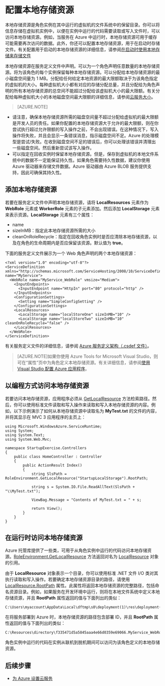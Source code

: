 <properties
pageTitle="在 Azure 云服务中配置本地存储资源"
description="了解如何在 Azure 云服务中配置本地存储资源"
services="cloud-services"
documentationCenter=""
authors="cristy"
manager="timlt"
editor=""/>
<tags
ms.service="cloud-services"
ms.date="06/11/2015"
wacn.date="07/18/2016"/>

# 配置本地存储资源

本地存储资源是角色实例在其中运行的虚拟机的文件系统中的保留目录。你可以将信息存储在虚拟机实例中，以便在实例中运行的代码需要读取或写入文件时，可以访问本地存储资源。例如，当服务在 Azure 中运行时，本地存储资源可用于缓存可能需要再次访问的数据。此外，你还可以配置本地存储资源，用于在启动时存储文件。有关配置用于启动的本地存储资源的详细信息，请参阅[在启动时使用本地存储来存储文件](/documentation/articles/cloud-services-startup-tasks-common#create-files-in-local-storage-from-a-startup-task)

本地存储资源在服务定义文件中声明。可以为一个角色声明任意数量的本地存储资源。将为该角色的每个实例保留每种本地存储资源。可以分配给本地存储资源的最小磁盘空间量为 1 MB。分配给任何给定本地资源的最大限额取决于为该角色指定的虚拟机的大小。每种虚拟机大小都有对应的存储分配总量，并且分配给为角色声明的所有本地存储资源的总空间不能超过分配给该虚拟机大小的最大限额。有关分配给每种虚拟机大小的本地磁盘空间最大限额的详细信息，请参阅[云服务大小](/documentation/articles/cloud-services-sizes-specs/)。

> [AZURE.NOTE]
-   请注意，确保本地存储资源所需的磁盘空间量不超过分配给虚拟机的最大限额是开发人员的责任。如果你配置的本地存储资源大于允许的最大限额，则在你尝试执行超过允许限额的写入操作之前，不会出现错误。在这种情况下，写入操作将失败，并且会显示一条错误消息，指示磁盘空间不足。Azure 的处理模型是尝试/失败。在收到磁盘空间不足的错误后，你可以处理该错误并清理出一些磁盘空间。然后重新尝试该写入操作。
-   可以指定在回收实例时保留本地存储资源。但是，保存到虚拟机的本地文件系统中的数据不一定能保证持久性。如果角色需要持久性数据，建议你使用 Azure 驱动器来存储文件数据。Azure 驱动器由 Azure BLOB 服务提供支持，因此可确保其持久性。  


## 添加本地存储资源

若要在服务定义文件中声明本地存储资源，请将 **LocalResources** 元素作为 **WebRole** 元素或 **WorkerRole** 元素的子元素添加。然后添加 **LocalStorage** 元素来表示资源。**LocalStorage** 元素有三个属性：

-   name
-   sizeInMB：指定此本地存储资源所需的大小
-   cleanOnRoleRecycle：指定在回收角色实例时是否应清除本地存储资源，以及在角色的生命周期内是否应保留该资源。默认值为 **true**。

下面的服务定义文件展示为一个 Web 角色声明的两个本地存储资源：

	<?xml version="1.0" encoding="utf-8"?>
    <ServiceDefinition xmlns="http://schemas.microsoft.com/ServiceHosting/2008/10/ServiceDefinition" name="MyService">
      <WebRole name="MyService_WebRole" vmsize="Medium">
        <InputEndpoints>
          <InputEndpoint name="HttpIn" port="80" protocol="http" />
        </InputEndpoints>
        <ConfigurationSettings>
          <Setting name="SimpleConfigSetting" />
        </ConfigurationSettings>
        <LocalResources>
          <LocalStorage name="localStoreOne" sizeInMB="10" />
          <LocalStorage name="localStoreTwo" sizeInMB="10" cleanOnRoleRecycle="false" />
        </LocalResources>
      </WebRole>
    </ServiceDefinition>

有关服务定义文件的详细信息，请参阅 [Azure 服务定义架构（.csdef 文件）](https://msdn.microsoft.com/zh-cn/library/azure/ee758711.aspx)。

> [AZURE.NOTE]如果你使用 Azure Tools for Microsoft Visual Studio，则可在“属性”页中为角色定义本地存储资源。有关详细信息，请参阅[使用 Visual Studio 配置 Azure 应用程序](https://msdn.microsoft.com/zh-cn/library/ee405486.aspx)。

## 以编程方式访问本地存储资源

若要访问本地存储资源，应用程序必须从 [GetLocalResource](https://msdn.microsoft.com/zh-cn/library/azure/microsoft.windowsazure.serviceruntime.roleenvironment.getlocalresource.aspx) 方法检索路径。然后，你可以使用标准文件读取和写入操作来读取和写入本地存储资源的内容。例如，以下示例演示了如何从本地存储资源中读取名为 **MyTest.txt** 的文件的内容，并将其显示在 MVC 3 应用程序的主页上：

    using Microsoft.WindowsAzure.ServiceRuntime;
    using System;
    using System.Text;
    using System.Web.Mvc;

    namespace StartupExercise.Controllers
    {
        public class HomeController : Controller
        {
            public ActionResult Index()
            {
                string SlsPath = RoleEnvironment.GetLocalResource("StartupLocalStorage").RootPath;

                string s = System.IO.File.ReadAllText(SlsPath + "\\MyTest.txt");

                ViewBag.Message = "Contents of MyTest.txt = " + s;

                return View();
            }
        }
    }

## 在运行时访问本地存储资源

Azure 托管库提供了一些类，可用于从角色实例中运行的代码访问本地存储资源。[RoleEnvironment.GetLocalResource](https://msdn.microsoft.com/zh-cn/library/microsoft.windowsazure.serviceruntime.roleenvironment.getlocalresource.aspx) 方法返回对名为 [LocalResource](https://msdn.microsoft.com/zh-cn/library/microsoft.windowsazure.serviceruntime.localresource.aspx) 对象的引用。

由于 **LocalResource** 对象表示一个目录，你可以使用标准 .NET 文件 I/O 类对其执行读取和写入操作。若要确定本地存储资源目录的路径，请使用 [LocalResource.RootPath](https://msdn.microsoft.com/zh-cn/library/microsoft.windowsazure.serviceruntime.localresource.rootpath.aspx) 属性。此属性将返回本地存储资源的完整路径，包括命名资源目录。例如，如果服务在开发环境中运行，则将在本地文件系统中定义本地存储资源，并且 **RootPath** 属性返回的值与下面列出的类似：


    C:\Users\myaccount\AppData\Local\dftmp\s0\deployment(1)\res\deployment(1).MyService.MyService_WebRole.0\directory\localStoreOne\

在将服务部署到 Azure 时，本地存储资源的路径包含部署 ID，并且 **RootPath** 属性返回的值与下面列出的类似：


    C:\Resources\directory\f335471d5a5845aaa4e66d0359e69066.MyService_WebRole.localStoreOne\

角色实例中运行的代码在实例从联机到脱机期间可以访问为该角色定义的本地存储资源。

## 后续步骤

- [为 Azure 设置云服务](/documentation/articles/cloud-services-model-and-package/)

<!---HONumber=71-->